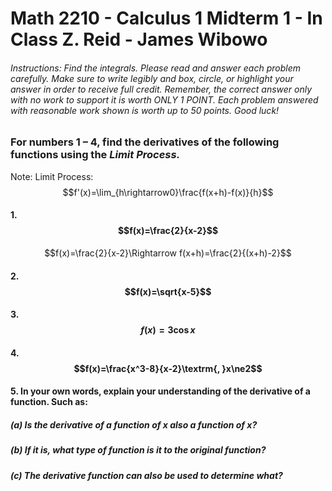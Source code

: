 # Math 2210 - Calculus 1 Midterm 1 - In Class Z. Reid - James Wibowo
###### Instructions: Find the integrals. Please read and answer each problem carefully. Make sure to write legibly and box, circle, or highlight your answer in order to receive full credit. Remember, the correct answer only with no work to support it is worth ONLY 1 POINT. Each problem answered with reasonable work shown is worth up to 50 points. Good luck!

### For numbers 1 – 4, find the derivatives of the following functions using the ***Limit Process.***

Note: Limit Process: $$f'(x)=\lim_{h\rightarrow0}\frac{f(x+h)-f(x)}{h}$$

#### **1.** $$f(x)=\frac{2}{x-2}$$
$$f(x)=\frac{2}{x-2}\Rightarrow f(x+h)=\frac{2}{(x+h)-2}$$

#### **2.** $$f(x)=\sqrt{x-5}$$
#### **3.** $$f(x)=3\cos{x}$$
#### **4.** $$f(x)=\frac{x^3-8}{x-2}\textrm{, }x\ne2$$
#### **5.** In your own words, explain your understanding of the derivative of a function. Such as:
##### (a) Is the derivative of a function of x also a function of x?

##### (b) If it is, what type of function is it to the original function?

##### (c) The derivative function can also be used to determine what?
